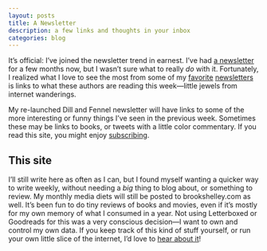 ```yaml
---
layout: posts
title: A Newsletter
description: a few links and thoughts in your inbox
categories: blog
---
```


It’s official: I’ve joined the newsletter trend in earnest. I’ve had [a newsletter](https://dillandfennel.substack.com) for a few months now, but I wasn’t sure what to really _do_ with it. Fortunately, I realized what I love to see the most from some of my [favorite](https://craigmod.com/roden/) [newsletters](https://desert.glass) is links to what these authors are reading this week—little jewels from internet wanderings. 

My re-launched Dill and Fennel newsletter will have links to some of the more interesting or funny things I’ve seen in the previous week. Sometimes these may be links to books, or tweets with a little color commentary. If you read this site, you might enjoy [subscribing](https://dillandfennel.substack.com/subscribe?utm_source=menu&simple=true&next=https%3A%2F%2Fdillandfennel.substack.com%2F).

## This site

I’ll still write here as often as I can, but I found myself wanting a quicker way to write weekly, without needing a _big_ thing to blog about, or something to review. My monthly media diets will still be posted to brookshelley.com as well. It’s been fun to do tiny reviews of books and movies, even if it’s mostly for my own memory of what I consumed in a year. Not using Letterboxed or Goodreads for this was a very conscious decision—I want to own and control my own data. If you keep track of this kind of stuff yourself, or run your own little slice of the internet, I’d love to [hear about it](mailto:brookshelley@gmail.com)!